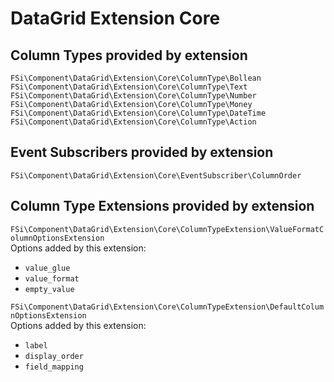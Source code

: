 # DataGrid Extension Core #

## Column Types provided by extension ##

``FSi\Component\DataGrid\Extension\Core\ColumnType\Bollean``  
``FSi\Component\DataGrid\Extension\Core\ColumnType\Text``  
``FSi\Component\DataGrid\Extension\Core\ColumnType\Number``  
``FSi\Component\DataGrid\Extension\Core\ColumnType\Money``  
``FSi\Component\DataGrid\Extension\Core\ColumnType\DateTime``  
``FSi\Component\DataGrid\Extension\Core\ColumnType\Action``  

## Event Subscribers provided by extension ##

``FSi\Component\DataGrid\Extension\Core\EventSubscriber\ColumnOrder``

## Column Type Extensions provided by extension ##

``FSi\Component\DataGrid\Extension\Core\ColumnTypeExtension\ValueFormatColumnOptionsExtension``  
Options added by this extension:  
* ``value_glue``
* ``value_format``
* ``empty_value``

``FSi\Component\DataGrid\Extension\Core\ColumnTypeExtension\DefaultColumnOptionsExtension``  
Options added by this extension:  
* ``label``
* ``display_order``
* ``field_mapping``
